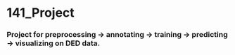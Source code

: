 # 141_Project
### Project for preprocessing -> annotating -> training -> predicting -> visualizing on DED data.